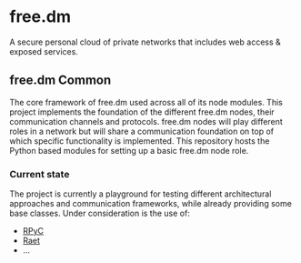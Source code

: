 # free.dm
A secure personal cloud of private networks that includes web access & exposed services.

## free.dm Common
The core framework of free.dm used across all of its node modules. 
This project implements the foundation of the different free.dm nodes, their communication channels and protocols.
free.dm nodes will play different roles in a network but will share a communication foundation on top of which specific functionality is implemented. This repository hosts the Python based modules for setting up a basic free.dm node role.

### Current state
The project is currently a playground for testing different architectural approaches and communication frameworks, while already providing some base classes. Under consideration is the use of:

* [RPyC](https://rpyc.readthedocs.io/en/latest/)
* [Raet](https://github.com/RaetProtocol/raet)
* ...
